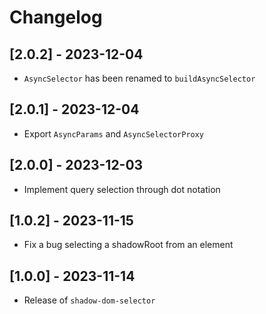 # Changelog

## [2.0.2] - 2023-12-04

- `AsyncSelector` has been renamed to `buildAsyncSelector`

## [2.0.1] - 2023-12-04

- Export `AsyncParams` and `AsyncSelectorProxy`

## [2.0.0] - 2023-12-03

- Implement query selection through dot notation

## [1.0.2] - 2023-11-15

- Fix a bug selecting a shadowRoot from an element

## [1.0.0] - 2023-11-14

- Release of `shadow-dom-selector`